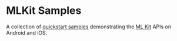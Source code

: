 # MLKit Samples

 A collection of [quickstart samples](https://github.com/googlesamples/mlkit) demonstrating the [ML Kit](https://developers.google.com/ml-kit) APIs on Android and iOS.